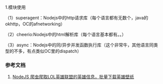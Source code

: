 1.模块使用

（1）superagent：Nodejs中的http请求库（每个语言都有无数个，java的okhttp，OC的afnetworking）

（2）cheerio:Nodejs中的html解析库（每个语言基本都有。。）

（3）async：Nodejs中的同/异步并发函数执行库（这个非常牛，其他语言同类型的不多，有点类似OC里的dispatch）

### 参考文档
1. [NodeJS 爬虫爬取LOL英雄联盟的英雄信息，批量下载英雄壁纸](http://www.cnblogs.com/rayshen/p/5830995.html)